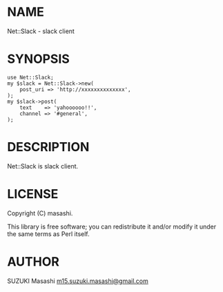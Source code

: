 # NAME

Net::Slack - slack client

# SYNOPSIS

    use Net::Slack;
    my $slack = Net::Slack->new(
        post_uri => 'http://xxxxxxxxxxxxxx',
    );
    my $slack->post(
        text    => 'yahoooooo!!',
        channel => '#general',
    );

# DESCRIPTION

Net::Slack is slack client.

# LICENSE

Copyright (C) masashi.

This library is free software; you can redistribute it and/or modify
it under the same terms as Perl itself.

# AUTHOR

SUZUKI Masashi <m15.suzuki.masashi@gmail.com>
